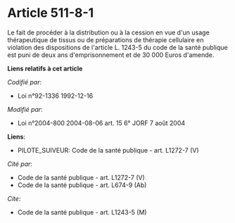 # Article 511-8-1

Le fait de procéder à la distribution ou à la cession en vue d'un usage thérapeutique de tissus ou de préparations de
thérapie cellulaire en violation des dispositions de l'article L. 1243-5 du code de la santé publique est puni de deux ans
d'emprisonnement et de 30 000 Euros d'amende.

**Liens relatifs à cet article**

_Codifié par_:

  - Loi n°92-1336 1992-12-16

_Modifié par_:

  - Loi n°2004-800 2004-08-06 art. 15 6° JORF 7 août 2004

**Liens**:

  - PILOTE_SUIVEUR: Code de la santé publique - art. L1272-7 (V)

_Cité par_:

  - Code de la santé publique - art. L1272-7 (V)
  - Code de la santé publique - art. L674-9 (Ab)

_Cite_:

  - Code de la santé publique - art. L1243-5 (M)
